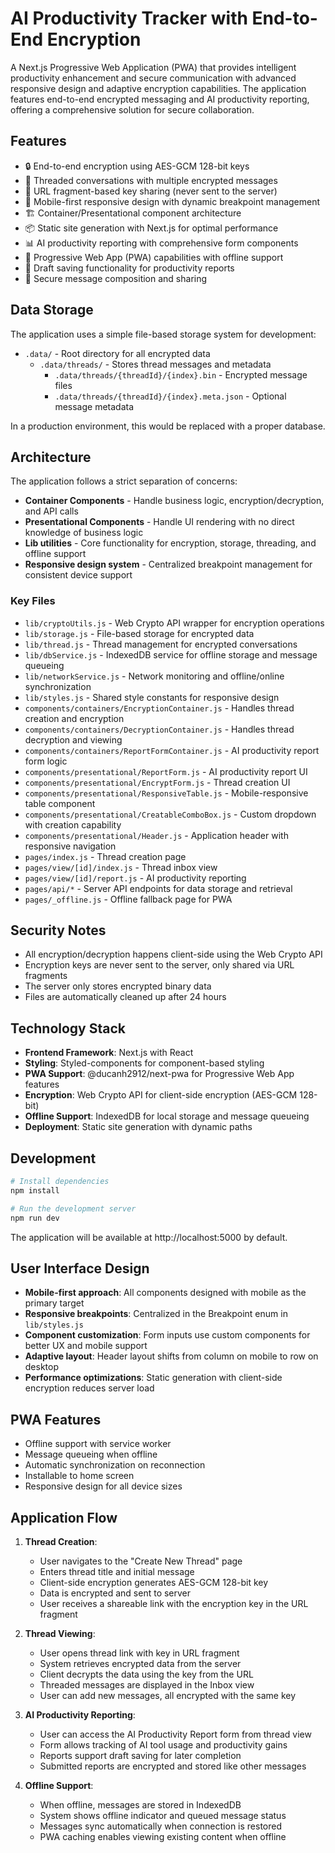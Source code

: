 # AI Productivity Tracker with End-to-End Encryption

A Next.js Progressive Web Application (PWA) that provides intelligent productivity enhancement and secure communication with advanced responsive design and adaptive encryption capabilities. The application features end-to-end encrypted messaging and AI productivity reporting, offering a comprehensive solution for secure collaboration.

## Features

- 🔒 End-to-end encryption using AES-GCM 128-bit keys
- 🧵 Threaded conversations with multiple encrypted messages
- 🔑 URL fragment-based key sharing (never sent to the server)
- 📱 Mobile-first responsive design with dynamic breakpoint management
- 🏗️ Container/Presentational component architecture
- 📦 Static site generation with Next.js for optimal performance
- 📊 AI productivity reporting with comprehensive form components
- 🔄 Progressive Web App (PWA) capabilities with offline support
- 📝 Draft saving functionality for productivity reports
- 💬 Secure message composition and sharing

## Data Storage

The application uses a simple file-based storage system for development:

- `.data/` - Root directory for all encrypted data
  - `.data/threads/` - Stores thread messages and metadata
    - `.data/threads/{threadId}/{index}.bin` - Encrypted message files
    - `.data/threads/{threadId}/{index}.meta.json` - Optional message metadata

In a production environment, this would be replaced with a proper database.

## Architecture

The application follows a strict separation of concerns:

- **Container Components** - Handle business logic, encryption/decryption, and API calls
- **Presentational Components** - Handle UI rendering with no direct knowledge of business logic
- **Lib utilities** - Core functionality for encryption, storage, threading, and offline support
- **Responsive design system** - Centralized breakpoint management for consistent device support

### Key Files

- `lib/cryptoUtils.js` - Web Crypto API wrapper for encryption operations
- `lib/storage.js` - File-based storage for encrypted data
- `lib/thread.js` - Thread management for encrypted conversations
- `lib/dbService.js` - IndexedDB service for offline storage and message queueing
- `lib/networkService.js` - Network monitoring and offline/online synchronization
- `lib/styles.js` - Shared style constants for responsive design
- `components/containers/EncryptionContainer.js` - Handles thread creation and encryption
- `components/containers/DecryptionContainer.js` - Handles thread decryption and viewing
- `components/containers/ReportFormContainer.js` - AI productivity report form logic
- `components/presentational/ReportForm.js` - AI productivity report UI
- `components/presentational/EncryptForm.js` - Thread creation UI
- `components/presentational/ResponsiveTable.js` - Mobile-responsive table component
- `components/presentational/CreatableComboBox.js` - Custom dropdown with creation capability
- `components/presentational/Header.js` - Application header with responsive navigation
- `pages/index.js` - Thread creation page
- `pages/view/[id]/index.js` - Thread inbox view
- `pages/view/[id]/report.js` - AI productivity reporting
- `pages/api/*` - Server API endpoints for data storage and retrieval
- `pages/_offline.js` - Offline fallback page for PWA

## Security Notes

- All encryption/decryption happens client-side using the Web Crypto API
- Encryption keys are never sent to the server, only shared via URL fragments
- The server only stores encrypted binary data
- Files are automatically cleaned up after 24 hours

## Technology Stack

- **Frontend Framework**: Next.js with React
- **Styling**: Styled-components for component-based styling
- **PWA Support**: @ducanh2912/next-pwa for Progressive Web App features
- **Encryption**: Web Crypto API for client-side encryption (AES-GCM 128-bit)
- **Offline Support**: IndexedDB for local storage and message queueing
- **Deployment**: Static site generation with dynamic paths

## Development

```bash
# Install dependencies
npm install

# Run the development server
npm run dev
```

The application will be available at http://localhost:5000 by default.

## User Interface Design

- **Mobile-first approach**: All components designed with mobile as the primary target
- **Responsive breakpoints**: Centralized in the Breakpoint enum in `lib/styles.js`
- **Component customization**: Form inputs use custom components for better UX and mobile support
- **Adaptive layout**: Header layout shifts from column on mobile to row on desktop
- **Performance optimizations**: Static generation with client-side encryption reduces server load

## PWA Features

- Offline support with service worker
- Message queueing when offline
- Automatic synchronization on reconnection
- Installable to home screen
- Responsive design for all device sizes

## Application Flow

1. **Thread Creation**:
   - User navigates to the "Create New Thread" page
   - Enters thread title and initial message
   - Client-side encryption generates AES-GCM 128-bit key
   - Data is encrypted and sent to server
   - User receives a shareable link with the encryption key in the URL fragment

2. **Thread Viewing**:
   - User opens thread link with key in URL fragment
   - System retrieves encrypted data from the server
   - Client decrypts the data using the key from the URL
   - Threaded messages are displayed in the Inbox view
   - User can add new messages, all encrypted with the same key

3. **AI Productivity Reporting**:
   - User can access the AI Productivity Report form from thread view
   - Form allows tracking of AI tool usage and productivity gains
   - Reports support draft saving for later completion
   - Submitted reports are encrypted and stored like other messages

4. **Offline Support**:
   - When offline, messages are stored in IndexedDB
   - System shows offline indicator and queued message status
   - Messages sync automatically when connection is restored
   - PWA caching enables viewing existing content when offline